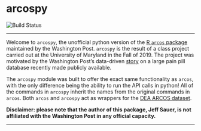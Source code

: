 # arcospy

![Build Status](https://travis-ci.com/jeffcsauer/arcospy.svg?token=sRx5dHJBVzwnJnFuh3p9&branch=master)

----

Welcome to `arcospy`, the unofficial python version of the [R `arcos` package](https://github.com/wpinvestigative/arcos) maintained by the Washington Post. `arcospy` is the result of a class project carried out at the University of Maryland in the Fall of 2019. The project was motivated by the Washington Post’s data-driven [story](https://www.washingtonpost.com/graphics/2019/investigations/dea-pain-pill-database/#download-resources) on a large pain pill database recently made publicly available. 

The `arcospy` module was built to offer the exact same functionality as `arcos`, with the only difference being the ability to run the API calls in python! All of the commands in `arcospy` inherit the names from the original commands in `arcos`. Both `arcos` and `arcospy` act as wrappers for the [DEA ARCOS dataset](https://arcos-api.ext.nile.works/__swagger__/). 

**Disclaimer: please note that the author of this package, Jeff Sauer, is not affiliated with the Washington Post in any official capacity.** 

----
